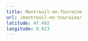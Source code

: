 ```yaml
---
title: Montreuil-en-Touraine
url: /montreuil-en-touraine/
latitude: 47.492
longitude: 0.923
---
```

